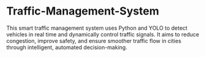 # Traffic-Management-System
This smart traffic management system uses Python and YOLO to detect vehicles in real time and dynamically control traffic signals. It aims to reduce congestion, improve safety, and ensure smoother traffic flow in cities through intelligent, automated decision-making.
